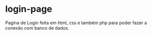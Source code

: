 # login-page
 Pagina de Login feita em html, css e também php para poder fazer a conexão com banco de dados.
